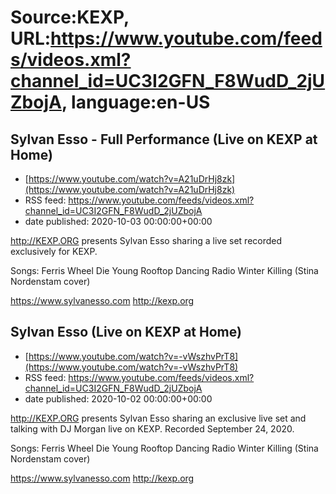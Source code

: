 # Source:KEXP, URL:https://www.youtube.com/feeds/videos.xml?channel_id=UC3I2GFN_F8WudD_2jUZbojA, language:en-US

## Sylvan Esso - Full Performance (Live on KEXP at Home)
 - [https://www.youtube.com/watch?v=A21uDrHj8zk](https://www.youtube.com/watch?v=A21uDrHj8zk)
 - RSS feed: https://www.youtube.com/feeds/videos.xml?channel_id=UC3I2GFN_F8WudD_2jUZbojA
 - date published: 2020-10-03 00:00:00+00:00

http://KEXP.ORG presents Sylvan Esso sharing a live set recorded exclusively for KEXP.

Songs:
Ferris Wheel
Die Young
Rooftop Dancing
Radio
Winter Killing (Stina Nordenstam cover)

https://www.sylvanesso.com
http://kexp.org

## Sylvan Esso (Live on KEXP at Home)
 - [https://www.youtube.com/watch?v=-vWszhvPrT8](https://www.youtube.com/watch?v=-vWszhvPrT8)
 - RSS feed: https://www.youtube.com/feeds/videos.xml?channel_id=UC3I2GFN_F8WudD_2jUZbojA
 - date published: 2020-10-02 00:00:00+00:00

http://KEXP.ORG presents Sylvan Esso sharing an exclusive live set and talking with DJ Morgan live on KEXP. Recorded September 24, 2020.

Songs:
Ferris Wheel
Die Young
Rooftop Dancing
Radio
Winter Killing (Stina Nordenstam cover)

https://www.sylvanesso.com
http://kexp.org


